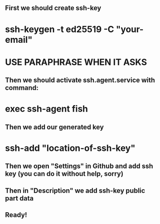 ## First we should create ssh-key

# ssh-keygen -t ed25519 -C "your-email"

# USE PARAPHRASE WHEN IT ASKS

## Then we should activate ssh.agent.service with command:

# exec ssh-agent fish

## Then we add our generated key

# ssh-add "location-of-ssh-key"

## Then we open "Settings" in Github and add ssh key (you can do it without help, sorry)
## Then in "Description" we add ssh-key public part data

## Ready!
